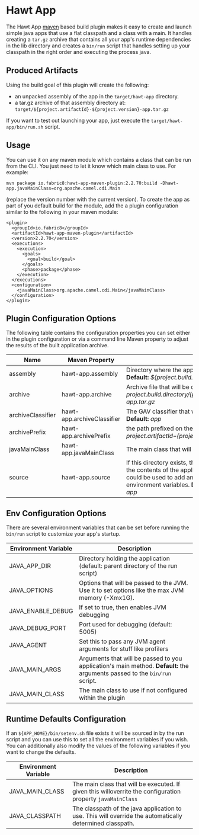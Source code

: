 Hawt App
========

The Hawt App [maven](http://maven.apache.org) based build plugin makes it easy to create and 
launch simple java apps that use a flat classpath and a class with a
main.  It handles creating a `tar.gz` archive that contains all your app's 
runtime dependencies in the lib directory and creates a `bin/run` script that handles setting 
up your classpath in the right order and executing the process java.

Produced Artifacts
------------------

Using the build goal of this plugin will create the following:

* an unpacked assembly of the app in the `target/hawt-app` directory.
* a tar.gz archive of that assembly directory at: `target/${project.artifactId}-${project.version}-app.tar.gz` 

If you want to test out launching your app, just  execute the `target/hawt-app/bin/run.sh` script.

Usage
-------

You can use it on any maven module which contains a class that can be run from the CLI.  You just need to let it know
which main class to use.  For example:

    mvn package io.fabric8:hawt-app-maven-plugin:2.2.70:build -Dhawt-app.javaMainClass=org.apache.camel.cdi.Main
    
(replace the version number with the current version). To create the app as part of you default build for the module, 
add the a plugin configuration similar to the following in your maven module:

    <plugin>
      <groupId>io.fabric8</groupId>
      <artifactId>hawt-app-maven-plugin</artifactId>
      <version>2.2.70</version>
      <executions>
        <execution>
          <goals>
            <goal>build</goal>
          </goals>
          <phase>package</phase>
        </execution>
      </executions>
      <configuration>
        <javaMainClass>org.apache.camel.cdi.Main</javaMainClass>
      </configuration>
    </plugin>

Plugin Configuration Options
----------------------------

The following table contains the configuration properties you can set either in the plugin configuration or via a command line Maven property to adjust the results of the built application archive.

Name | Maven Property | Description 
-----| -------------- | -----------
assembly | hawt-app.assembly | Directory where the application assembly will be created. **Default:** *${project.build.directory}/hawt-app*
archive | hawt-app.archive | Archive file that will be created. **Default:** *${project.build.directory}/${project.artifactId}-${project.version}-app.tar.gz*
archiveClassifier | hawt-app.archiveClassifier | The GAV classifier that will be assigned to the archive. **Default:** *app*
archivePrefix | hawt-app.archivePrefix | the path prefixed on the files within the archive. **Default:** *${project.artifactId}-${project.version}-app/*
javaMainClass | hawt-app.javaMainClass | The main class that will be executed by the launch process.
source | hawt-app.source | If this directory exists, then it's contents are used to augment the contents of the application assembly. For example it could be used to add an etc/defaults script to setup environment variables. **Default:** *${basedir}/src/main/hawt-app*

Env Configuration Options
-------------------------

There are several environment variables that can be set before running the `bin/run` script to customize your app's startup.  

Environment Variable | Description
-------------------- | -----------
JAVA_APP_DIR | Directory holding the application (default: parent directory of the run script)
JAVA_OPTIONS | Options that will be passed to the JVM.  Use it to set options like the max JVM memory (-Xmx1G).
JAVA_ENABLE_DEBUG | If set to true, then enables JVM debugging  
JAVA_DEBUG_PORT | Port used for debugging (default: 5005)
JAVA_AGENT | Set this to pass any JVM agent arguments for stuff like profilers
JAVA_MAIN_ARGS | Arguments that will be passed to you application's main method.  **Default:** the arguments passed to the `bin/run` script.
JAVA_MAIN_CLASS | The main class to use if not configured within the plugin

Runtime Defaults Configuration
------------------------------

If an `${APP_HOME}/bin/setenv.sh` file exists it will be sourced in by the run script and you can use this to set
all the environment variables if you wish.  You can additionally also modify the values of the following variables 
if you want to change the defaults.

Environment Variable | Description
-------------------- | -----------
JAVA_MAIN_CLASS | The main class that will be executed. If given this willoverrite the configuration property `javaMainClass`
JAVA_CLASSPATH | The classpath of the java application to use. This will override the automatically determined classpath.

